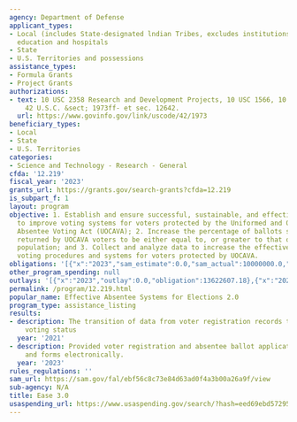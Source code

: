 ```yaml
---
agency: Department of Defense
applicant_types:
- Local (includes State-designated lndian Tribes, excludes institutions of higher
  education and hospitals
- State
- U.S. Territories and possessions
assistance_types:
- Formula Grants
- Project Grants
authorizations:
- text: 10 USC 2358 Research and Development Projects, 10 USC 1566, 10 USC 1566a.
    42 U.S.C. &sect; 1973ff- et sec. 12642.
  url: https://www.govinfo.gov/link/uscode/42/1973
beneficiary_types:
- Local
- State
- U.S. Territories
categories:
- Science and Technology - Research - General
cfda: '12.219'
fiscal_year: '2023'
grants_url: https://grants.gov/search-grants?cfda=12.219
is_subpart_f: 1
layout: program
objective: 1. Establish and ensure successful, sustainable, and effective methods
  to improve voting systems for voters protected by the Uniformed and Overseas Citizens
  Absentee Voting Act (UOCAVA); 2. Increase the percentage of ballots successfully
  returned by UOCAVA voters to be either equal to, or greater to that of the general
  population; and 3. Collect and analyze data to increase the effectiveness of absentee
  voting procedures and systems for voters protected by UOCAVA.
obligations: '[{"x":"2023","sam_estimate":0.0,"sam_actual":10000000.0,"usa_spending_actual":12758693.0},{"x":"2024","sam_estimate":0.0,"sam_actual":20000000.0,"usa_spending_actual":11155798.27},{"x":"2025","sam_estimate":0.0,"sam_actual":1000000.0,"usa_spending_actual":0.0}]'
other_program_spending: null
outlays: '[{"x":"2023","outlay":0.0,"obligation":13622607.18},{"x":"2024","outlay":0.0,"obligation":10291884.09},{"x":"2025","outlay":0.0,"obligation":0.0}]'
permalink: /program/12.219.html
popular_name: Effective Absentee Systems for Elections 2.0
program_type: assistance_listing
results:
- description: The transition of data from voter registration records to absentee
    voting status
  year: '2021'
- description: Provided voter registration and absentee ballot application information
    and forms electronically.
  year: '2023'
rules_regulations: ''
sam_url: https://sam.gov/fal/ebf56c8c73e84d63ad0f4a3b00a26a9f/view
sub-agency: N/A
title: Ease 3.0
usaspending_url: https://www.usaspending.gov/search/?hash=eed69ebd572950df50af0b202502c8b5
---
```

